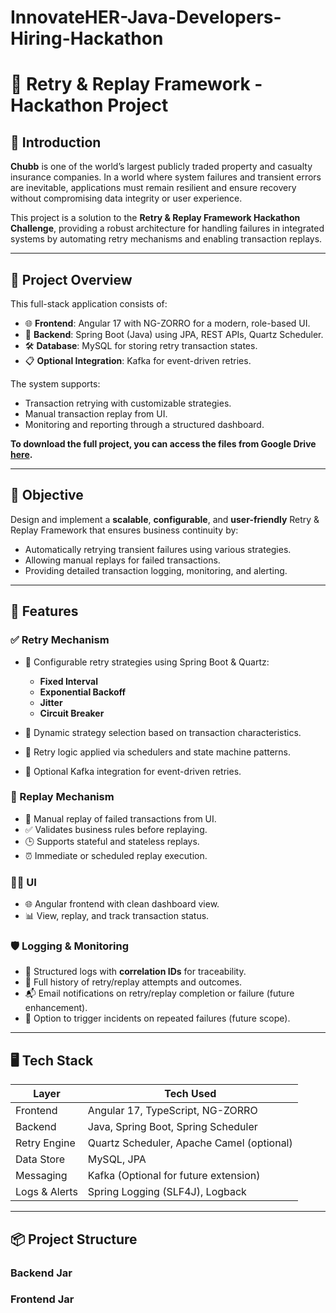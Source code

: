 # InnovateHER-Java-Developers-Hiring-Hackathon

# 🔁 Retry & Replay Framework - Hackathon Project

## 🚀 Introduction

**Chubb** is one of the world’s largest publicly traded property and casualty insurance companies. In a world where system failures and transient errors are inevitable, applications must remain resilient and ensure recovery without compromising data integrity or user experience.

This project is a solution to the **Retry & Replay Framework Hackathon Challenge**, providing a robust architecture for handling failures in integrated systems by automating retry mechanisms and enabling transaction replays.

---

## 📌 Project Overview

This full-stack application consists of:

- 🌐 **Frontend**: Angular 17 with NG-ZORRO for a modern, role-based UI.
- 🔧 **Backend**: Spring Boot (Java) using JPA, REST APIs, Quartz Scheduler.
- 🛠️ **Database**: MySQL for storing retry transaction states.
- 📋 **Optional Integration**: Kafka for event-driven retries.

The system supports:
- Transaction retrying with customizable strategies.
- Manual transaction replay from UI.
- Monitoring and reporting through a structured dashboard.

**To download the full project, you can access the files from Google Drive [here](https://drive.google.com/drive/folders/1FHq90xQoFoIj-sQA6GK9nIDDIYEScjIK).**

---

## 🎯 Objective

Design and implement a **scalable**, **configurable**, and **user-friendly** Retry & Replay Framework that ensures business continuity by:

- Automatically retrying transient failures using various strategies.
- Allowing manual replays for failed transactions.
- Providing detailed transaction logging, monitoring, and alerting.

---

## 🧩 Features

### ✅ Retry Mechanism

- 🔁 Configurable retry strategies using Spring Boot & Quartz:
  - **Fixed Interval**
  - **Exponential Backoff**
  - **Jitter**
  - **Circuit Breaker**

- 🧠 Dynamic strategy selection based on transaction characteristics.
- 🧾 Retry logic applied via schedulers and state machine patterns.
- 🔄 Optional Kafka integration for event-driven retries.

### 🔄 Replay Mechanism

- 🔧 Manual replay of failed transactions from UI.
- ✅ Validates business rules before replaying.
- 🕒 Supports stateful and stateless replays.
- ⏰ Immediate or scheduled replay execution.

### 👩‍💼 UI

- 🌐 Angular frontend with clean dashboard view.
- 📊 View, replay, and track transaction status.

### 🛡️ Logging & Monitoring

- 🧾 Structured logs with **correlation IDs** for traceability.
- 📑 Full history of retry/replay attempts and outcomes.
- 📬 Email notifications on retry/replay completion or failure (future enhancement).
- 🔔 Option to trigger incidents on repeated failures (future scope).

---

## 🖥️ Tech Stack

| Layer        | Tech Used                              |
|--------------|-----------------------------------------|
| Frontend     | Angular 17, TypeScript, NG-ZORRO        |
| Backend      | Java, Spring Boot, Spring Scheduler     |
| Retry Engine | Quartz Scheduler, Apache Camel (optional) |
| Data Store   | MySQL, JPA                         |
| Messaging    | Kafka (Optional for future extension)   |
| Logs & Alerts| Spring Logging (SLF4J), Logback         |

---

## 📦 Project Structure

### Backend Jar
### Frontend Jar
